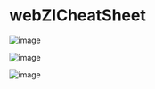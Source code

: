 # webZICheatSheet

![image](https://user-images.githubusercontent.com/24856398/119111690-96b50700-ba23-11eb-869b-309362df1249.png)

![image](https://user-images.githubusercontent.com/24856398/122021521-053c7900-cdc6-11eb-92f1-9b051397a09e.png)

![image](https://user-images.githubusercontent.com/24856398/123552120-fd40e980-d774-11eb-9a63-b8581a02faea.png)
